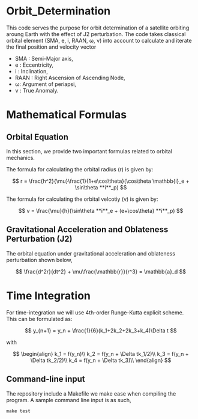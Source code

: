 # Orbit_Determination

This code serves the purpose for orbit determination of a satellite orbiting aroung Earth with the effect of J2 perturbation. 
The code takes classical orbital element (SMA, e, i, RAAN, &omega;, &nu;) into account to calculate and iterate the final position and velocity vector

- SMA  : Semi-Major axis,
- e    : Eccentricity,
- i    : Inclination,
- RAAN : Right Ascension of Ascending Node,
- &omega;: Argument of periapsi,
- &nu; : True Anomaly.


# Mathematical Formulas
## Orbital Equation

In this section, we provide two important formulas related to orbital mechanics.

The formula for calculating the orbital radius (r) is given by:

$$
r = \frac{h^2}{\mu}\frac{1}{1+e\cos\theta}(\cos\theta \mathbb{i}_e + \sin\theta **i**_p)
$$

The formula for calculating the orbital velcotiy (v) is given by:

$$
v = \frac{\mu}{h}(\sin\theta **i**_e + (e+\cos\theta) **i**_p)
$$

## Gravitational Acceleration and Oblateness Perturbation (J2)

The orbital equation under gravitational acceleration and oblateness perturbation shown below,

$$
\frac{d^2r}{dt^2} + \mu\frac{\mathbb{r}}{r^3} = \mathbb{a}_d
$$


# Time Integration

For time-integration we will use 4th-order Runge-Kutta explicit scheme. This can be formulated as:

$$
y_{n+1} = y_n + \frac{1}{6}(k_1+2k_2+2k_3+k_4)\Delta t
$$

with 

$$
\begin{align}
    k_1 = f(y_n)\\
    k_2 = f(y_n + \Delta tk_1/2)\\
    k_3 = f(y_n + \Delta tk_2/2)\\
    k_4 = f(y_n + \Delta tk_3)\\
\end{align}
$$


## Command-line input
The repository include a Makefile we make ease when compiling the program. A sample command line input is as such,

```command line
make test 
```

